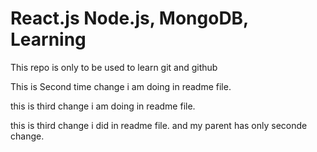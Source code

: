 # React.js Node.js, MongoDB, Learning

This repo is only to be used to learn git and github

This is Second time change i am doing in readme file.

this is third change i am doing in readme file.

this is third change i did in readme file. and my parent has only seconde change.
